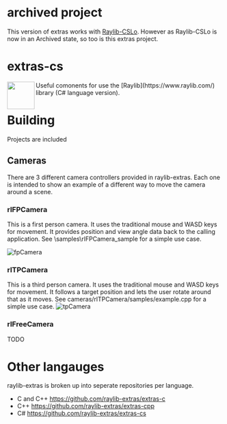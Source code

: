 # archived project
This version of extras works with [Raylib-CSLo](https://github.com/NotNotTech/Raylib-CsLo).  However as Raylib-CSLo is now in an Archived state, so too is this extras project.


# extras-cs
<img align="left" src="https://github.com/raysan5/raylib/raw/master/logo/raylib_logo_animation.gif" width="64">
Useful comonents for use the [Raylib](https://www.raylib.com/) library (C# language version). 

# Building
Projects are included

## Cameras
There are 3 different camera controllers provided in raylib-extras. Each one is intended to show an example of a different way to move the camera around a scene.

### rlFPCamera
This is a first person camera. It uses the traditional mouse and WASD keys for movement. It provides position and view angle data back to the calling application.
See \samples\rlFPCamera_sample for a simple use case.

![fpCamera](https://user-images.githubusercontent.com/322174/136627569-64e0b660-d846-4b1c-9239-5e09b030b2aa.gif)


### rlTPCamera
This is a third person camera. It uses the traditional mouse and WASD keys for movement. It follows a target position and lets the user rotate around that as it moves.
See cameras/rlTPCamera/samples/example.cpp for a simple use case.
![tpCamera](https://user-images.githubusercontent.com/322174/136641801-3f7f0a05-e79a-4f67-b05a-217e183eedde.gif)


### rlFreeCamera
TODO

# Other langauges
raylib-extras is broken up into seperate repositories per language.

 * C and C++ https://github.com/raylib-extras/extras-c 
 * C++ https://github.com/raylib-extras/extras-cpp
 * C# https://github.com/raylib-extras/extras-cs

